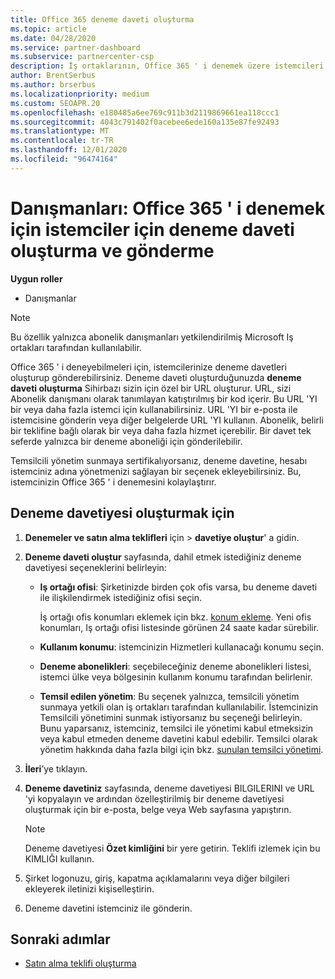 ```yaml
---
title: Office 365 deneme daveti oluşturma
ms.topic: article
ms.date: 04/28/2020
ms.service: partner-dashboard
ms.subservice: partnercenter-csp
description: İş ortaklarının, Office 365 ' i denemek üzere istemcileri için deneme davetleri oluşturup gönderebileceğine ve gönderebileceğine öğrenin. İş ortaklarının yetkili bir abonelik Danışmanı olması çok daha fazla.
author: BrentSerbus
ms.author: brserbus
ms.localizationpriority: medium
ms.custom: SEOAPR.20
ms.openlocfilehash: e180485a6ee769c911b3d2119869661ea118ccc1
ms.sourcegitcommit: 4043c791402f0acebee6ede160a135e87fe92493
ms.translationtype: MT
ms.contentlocale: tr-TR
ms.lasthandoff: 12/01/2020
ms.locfileid: "96474164"
---
```

# <a name="advisors-create-and-send-a-trial-invitation-for-clients-to-try-office-365"></a>Danışmanları: Office 365 ' i denemek için istemciler için deneme daveti oluşturma ve gönderme


**Uygun roller**

- Danışmanlar

> [!NOTE]
> Bu özellik yalnızca abonelik danışmanları yetkilendirilmiş Microsoft Iş ortakları tarafından kullanılabilir.

Office 365 ' i deneyebilmeleri için, istemcilerinize deneme davetleri oluşturup gönderebilirsiniz. Deneme daveti oluşturduğunuzda **deneme daveti oluşturma** Sihirbazı sizin için özel bir URL oluşturur. URL, sizi Abonelik danışmanı olarak tanımlayan katıştırılmış bir kod içerir. Bu URL 'YI bir veya daha fazla istemci için kullanabilirsiniz. URL 'YI bir e-posta ile istemcisine gönderin veya diğer belgelerde URL 'YI kullanın. Abonelik, belirli bir teklifine bağlı olarak bir veya daha fazla hizmet içerebilir. Bir davet tek seferde yalnızca bir deneme aboneliği için gönderilebilir.

Temsilcili yönetim sunmaya sertifikalıyorsanız, deneme davetine, hesabı istemciniz adına yönetmenizi sağlayan bir seçenek ekleyebilirsiniz. Bu, istemcinizin Office 365 ' i denemesini kolaylaştırır.

## <a name="to-create-a-trial-invitation"></a>Deneme davetiyesi oluşturmak için

1. **Denemeler ve satın alma teklifleri** için  >  **davetiye oluştur**' a gidin.

2. **Deneme daveti oluştur** sayfasında, dahil etmek istediğiniz deneme davetiyesi seçeneklerini belirleyin:

    - **Iş ortağı ofisi**: Şirketinizde birden çok ofis varsa, bu deneme daveti ile ilişkilendirmek istediğiniz ofisi seçin.

        İş ortağı ofis konumları eklemek için bkz. [konum ekleme](manage-locations.md). Yeni ofis konumları, Iş ortağı ofisi listesinde görünen 24 saate kadar sürebilir.

    - **Kullanım konumu**: istemcinizin Hizmetleri kullanacağı konumu seçin.
    - **Deneme abonelikleri**: seçebileceğiniz deneme abonelikleri listesi, istemci ülke veya bölgesinin kullanım konumu tarafından belirlenir.
    - **Temsil edilen yönetim**: Bu seçenek yalnızca, temsilcili yönetim sunmaya yetkili olan iş ortakları tarafından kullanılabilir. İstemcinizin Temsilcili yönetimini sunmak istiyorsanız bu seçeneği belirleyin. Bunu yaparsanız, istemciniz, temsilci ile yönetimi kabul etmeksizin veya kabul etmeden deneme davetini kabul edebilir. Temsilci olarak yönetim hakkında daha fazla bilgi için bkz. [sunulan temsilci yönetimi](customers-revoke-admin-privileges.md).

3. **İleri**’ye tıklayın.

4. **Deneme davetiniz** sayfasında, deneme davetiyesi BILGILERINI ve URL 'yi kopyalayın ve ardından özelleştirilmiş bir deneme davetiyesi oluşturmak için bir e-posta, belge veya Web sayfasına yapıştırın.

    > [!NOTE]
    > Deneme davetiyesi **Özet kimliğini** bir yere getirin. Teklifi izlemek için bu KIMLIĞI kullanın.

5. Şirket logonuzu, giriş, kapatma açıklamalarını veya diğer bilgileri ekleyerek iletinizi kişiselleştirin.

6. Deneme davetini istemciniz ile gönderin.

## <a name="next-steps"></a>Sonraki adımlar

- [Satın alma teklifi oluşturma](advisor-create-a-purchase-offer.md)
